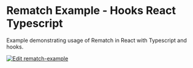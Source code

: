 # Rematch Example - Hooks React Typescript

Example demonstrating usage of Rematch in React with Typescript and hooks.

[![Edit rematch-example](https://codesandbox.io/static/img/play-codesandbox.svg)](https://codesandbox.io/s/github/rematch/rematch/tree/next/examples/hooks-react-ts?fontsize=14&hidenavigation=1&theme=dark)
